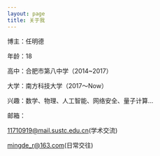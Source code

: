 ```yaml
---
layout: page
title: 关于我 
---
```


博主：任明德

年龄：18

高中：合肥市第八中学（2014~2017）

大学：南方科技大学（2017～Now）

兴趣：数学、物理、人工智能、网络安全、量子计算...


邮箱：

11710919@mail.sustc.edu.cn(学术交流)

mingde_r@163.com(日常交往)